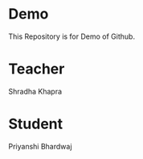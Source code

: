 # Demo
This Repository is for Demo of Github. 

# Teacher
Shradha Khapra

# Student
Priyanshi Bhardwaj